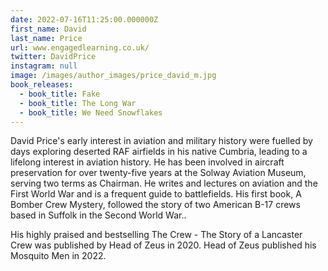 ```yaml
---
date: 2022-07-16T11:25:00.000000Z
first_name: David
last_name: Price
url: www.engagedlearning.co.uk/
twitter: DavidPrice
instagram: null
image: /images/author_images/price_david_m.jpg
book_releases:
  - book_title: Fake
  - book_title: The Long War
  - book_title: We Need Snowflakes
---
```

David Price's early interest in aviation and military history were fuelled by days exploring deserted RAF airfields in his native Cumbria, leading to a lifelong interest in aviation history. He has been involved in aircraft preservation for over twenty-five years at the Solway Aviation Museum, serving two terms as Chairman. He writes and lectures on aviation and the First World War and is a frequent guide to battlefields. His first book, A Bomber Crew Mystery, followed the story of two American B-17 crews based in Suffolk in the Second World War..

His highly praised and bestselling The Crew - The Story of a Lancaster Crew was published by Head of Zeus in 2020. Head of Zeus published his Mosquito Men in 2022.
